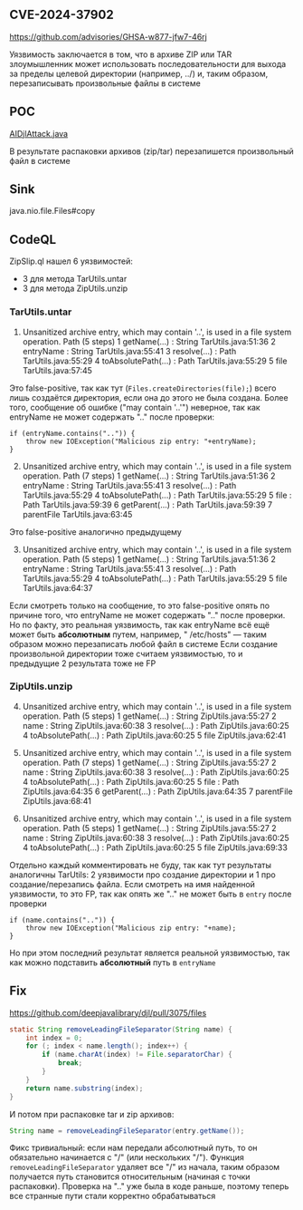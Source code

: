 ## CVE-2024-37902

https://github.com/advisories/GHSA-w877-jfw7-46rj

Уязвимость заключается в том, что в архиве ZIP или TAR злоумышленник может использовать последовательности для выхода за
пределы целевой директории (например, ../) и, таким образом, перезаписывать произвольные файлы в системе

## POC

[AIDjlAttack.java](../src/main/java/org/example/AIDjlAttack.java)

В результате распаковки архивов (zip/tar) перезапишется произвольный файл в системе

## Sink

java.nio.file.Files#copy

## CodeQL

ZipSlip.ql нашел 6 уязвимостей:

- 3 для метода TarUtils.untar
- 3 для метода ZipUtils.unzip

### TarUtils.untar

1. Unsanitized archive entry, which may contain '..', is used in a file system operation.
   Path (5 steps)
   1 getName(...) : String TarUtils.java:51:36
   2 entryName : String TarUtils.java:55:41
   3 resolve(...) : Path TarUtils.java:55:29
   4 toAbsolutePath(...) : Path TarUtils.java:55:29
   5 file TarUtils.java:57:45

Это false-positive, так как тут (`Files.createDirectories(file);`) всего лишь создаётся директория, если она до этого не
была создана. Более того, сообщение об ошибке ("may contain '..'") неверное, так как entryName не может содержать ".."
после проверки:

```
if (entryName.contains("..")) {
    throw new IOException("Malicious zip entry: "+entryName);
}
```

2. Unsanitized archive entry, which may contain '..', is used in a file system operation.
   Path (7 steps)
   1 getName(...) : String TarUtils.java:51:36
   2 entryName : String TarUtils.java:55:41
   3 resolve(...) : Path TarUtils.java:55:29
   4 toAbsolutePath(...) : Path TarUtils.java:55:29
   5 file : Path TarUtils.java:59:39
   6 getParent(...) : Path TarUtils.java:59:39
   7 parentFile TarUtils.java:63:45

Это false-positive аналогично предыдущему

3. Unsanitized archive entry, which may contain '..', is used in a file system operation.
   Path (5 steps)
   1 getName(...) : String TarUtils.java:51:36
   2 entryName : String TarUtils.java:55:41
   3 resolve(...) : Path TarUtils.java:55:29
   4 toAbsolutePath(...) : Path TarUtils.java:55:29
   5 file TarUtils.java:64:37

Если смотреть только на сообщение, то это false-positive опять по причине того, что entryName не может содержать ".."
после проверки.
Но по факту, это реальная уязвимость, так как entryName всё ещё может быть __абсолютным__ путем, например, "
/etc/hosts" — таким образом можно перезаписать любой файл в системе
Если создание произвольной директории тоже считаем уязвимостью, то и предыдущие 2 результата тоже не FP

### ZipUtils.unzip

4. Unsanitized archive entry, which may contain '..', is used in a file system operation.
   Path (5 steps)
   1 getName(...) : String ZipUtils.java:55:27
   2 name : String ZipUtils.java:60:38
   3 resolve(...) : Path ZipUtils.java:60:25
   4 toAbsolutePath(...) : Path ZipUtils.java:60:25
   5 file ZipUtils.java:62:41

5. Unsanitized archive entry, which may contain '..', is used in a file system operation.
   Path (7 steps)
   1 getName(...) : String ZipUtils.java:55:27
   2 name : String ZipUtils.java:60:38
   3 resolve(...) : Path ZipUtils.java:60:25
   4 toAbsolutePath(...) : Path ZipUtils.java:60:25
   5 file : Path ZipUtils.java:64:35
   6 getParent(...) : Path ZipUtils.java:64:35
   7 parentFile ZipUtils.java:68:41

6. Unsanitized archive entry, which may contain '..', is used in a file system operation.
   Path (5 steps)
   1 getName(...) : String ZipUtils.java:55:27
   2 name : String ZipUtils.java:60:38
   3 resolve(...) : Path ZipUtils.java:60:25
   4 toAbsolutePath(...) : Path ZipUtils.java:60:25
   5 file ZipUtils.java:69:33

Отдельно каждый комментировать не буду, так как тут результаты аналогичны TarUtils: 2 уязвимости про создание директории
и 1 про создание/перезапись файла. Если смотреть на имя найденной уязвимости, то это FP, так как опять же ".." не может
быть в `entry` после проверки

```
if (name.contains("..")) {
    throw new IOException("Malicious zip entry: "+name);
}
```

Но при этом последний результат является реальной уязвимостью, так как можно подставить __абсолютный__ путь в
`entryName`

## Fix

https://github.com/deepjavalibrary/djl/pull/3075/files

```java
static String removeLeadingFileSeparator(String name) {
    int index = 0;
    for (; index < name.length(); index++) {
        if (name.charAt(index) != File.separatorChar) {
            break;
        }
    }
    return name.substring(index);
}
```

И потом при распаковке tar и zip архивов:

```java
String name = removeLeadingFileSeparator(entry.getName());
```

Фикс тривиальный: если нам передали абсолютный путь, то он обязательно начинается с "/" (или нескольких "/"). Функция
`removeLeadingFileSeparator` удаляет все "/" из начала, таким образом получается путь становится относительным (начиная
с точки распаковки). Проверка на ".." уже была в коде раньше, поэтому теперь все странные пути стали корректно
обрабатываться
